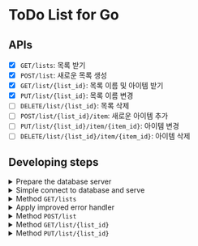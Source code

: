 # ToDo List for Go

## APIs
- [x] `GET/lists`: 목록 받기
- [x] `POST/list`: 새로운 목록 생성
- [x] `GET/list/{list_id}`: 목록 이름 및 아이템 받기
- [x] `PUT/list/{list_id}`: 목록 이름 변경
- [ ] `DELETE/list/{list_id}`: 목록 삭제
- [ ] `POST/list/{list_id}/item`: 새로운 아이템 추가
- [ ] `PUT/list/{list_id}/item/{item_id}`: 아이템 변경
- [ ] `DELETE/list/{list_id}/item/{item_id}`: 아이템 삭제

## Developing steps

<details>
<summary> Prepare the database server </summary>

- Software
  - Docker
  - Insomnia or Postman
- Pull `postgres` docker images

    ```sh
    docker pull postgres
    ```
- Create `tododb` container

    ```sh
    docker run -d --name tododb \
        -e POSTGRES_PASSWORD=password \
        -p 5432:5432 \
        postgres
    ```

- Create SQL tables

    ```sh
    docker cp ./assets/schema.sql tododb:/docker-entrypoint-initdb.d/schema.sql
    docker exec -u postgres tododb psql postgres -U postgres -f docker-entrypoint-initdb.d/schema.sql
    ```

- Connection URL
  - `postgres://postgres:password@localhost:5432/postgres?sslmode=disable`

</details>


<details>
<summary> Simple connect to database and serve </summary>

- Postgres 접속 후 `localhost:8080`에서 _Hello, World!_ 확인
- API 결과를 받기 전 단계에 status code를 받아 그대로 전달하고 custom logging 출력 함수 작성

![curl: default](./assets/curl_00.png)

</details>


<details>
<summary> Method <code>GET/lists</code> </summary>

- `GET/lists` 작성
- 현재 database에는 등록된 todo list가 없으므로 빈 목록 출력

![curl: GET/lists](./assets/curl_get_lists.png)

</details>


<details>
<summary> Apply improved error handler </summary>

- 반복해서 사용할 error handler를 범용적으로 사용할 수 있도록 변경
- panic, recover를 사용해서 error message 출력

</details>


<details>
<summary> Method <code>POST/list</code> </summary>

- `POST/list` 작성
- Request 할 때 body에 json 입력할 것

    ```json
    {
        "name": "Gopher"
    }
    ```

- 생성된 todo list의 목록을 확인할 수 있음

![curl: POST/list](./assets/curl_post_list.png)

</details>


<details>
<summary> Method <code>GET/list/{list_id}</code> </summary>

- `GET/list/{list_id}` 작성
- todo list와 items를 LEFT JOIN 한 후 해당하는 list ID의 목록을 출력

![curl: GET/list/{list_id}](./assets/curl_get_list_list_id.png)

</details>


<details>
<summary> Method <code>PUT/list/{list_id}</code> </summary>

- `PUT/list/{list_id}` 작성
- 해당 list ID의 name을 변경

![curl: PUT/list/{list_id}](./assets/curl_put_list_list_id.png)

</details>
